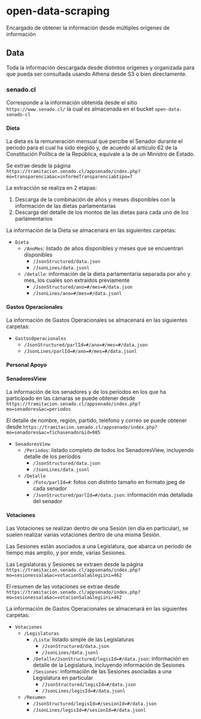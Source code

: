 # open-data-scraping
Encargado de obtener la información desde múltiples orígenes de información

## Data
Toda la información descargada desde distintos orígenes y organizada para que pueda ser consultada usando Athena desde S3 o bien directamente.

### senado.cl
Corresponde a la información obtenida desde el sitio ```https://www.senado.cl/``` la cual es almacenada en el bucket ```open-data-senado-cl```

#### Dieta
La dieta es la remuneración mensual que percibe el Senador durante el periodo para el cual ha sido elegido y, de acuerdo al artículo 62 de la Constitución Política de la República, equivale a la de un Ministro de Estado.

Se extrae desde la página ```https://tramitacion.senado.cl/appsenado/index.php?mo=transparencia&ac=informeTransparencia&tipo=7```

La extracción se realiza en 2 etapas:
1. Descarga de la combinación de años y meses disponibles con la información de las dietas parlamentarias
2. Descarga del detalle de los montos de las dietas para cada uno de los parlamentarios

La información de la Dieta se almacenará en las siguientes carpetas:
* ```Dieta```
  * ```/AnoMes```: listado de años disponibles y meses que se encuentran disponibles
    * ```/JsonStructured/data.json```
    * ```/JsonLines/data.jsonl```
  * ```/detalle```: información de la dieta parlamentaria separada por año y mes, los cuales son extraídos previamente
    * ```/JsonStructured/ano=#/mes=#/data.json```
    * ```/JsonLines/ano=#/mes=#/data.jsonl``` 

#### Gastos Operacionales

La información de Gastos Operacionales se almacenará en las siguientes carpetas:
* ```GastosOperacionales```
  * ```/JsonStructured/parlId=#/ano=#/mes=#/data.json```
  * ```/JsonLines/parlId=#/ano=#/mes=#/data.jsonl```

#### Personal Apoyo

#### SenadoresView

La información de los senadores y de los períodos en los que ha participado en las cámaras se puede obtener desde ```https://tramitacion.senado.cl/appsenado/index.php?mo=senadores&ac=periodos```

El detalle de nombre, región, partido, teléfono y correo se puede obtener desde ```https://tramitacion.senado.cl/appsenado/index.php?mo=senadores&ac=fichasenador&id=985```

* ```SenadoresView```
  * ```/Periodos```: listado completo de todos los SenadoresView, incluyendo detalle de los períodos 
    * ```/JsonStructured/data.json```
    * ```/JsonLines/data.jsonl```
  * ```/Detalle```
    * ```/Foto/parlId=#```: fotos con distinto tamaño en formato jpeg de cada senador
    * ```/JsonStructured/parlId=#/data.json```: información más detallada del senador

#### Votaciones

Las Votaciones se realizan dentro de una Sesión (en día en particular), se suelen realizar varias votaciones dentro de una misma Sesión. 

Las Sesiones están asociados a una Legislatura, que abarca un período de tiempo más amplio, y por ende, varias Sesiones.

Las Legislaturas y Sesiones se extraen desde la página ```https://tramitacion.senado.cl/appsenado/index.php?mo=sesionessala&ac=votacionSala&legiini=462```

El resumen de las votaciones se extrae desde ```https://tramitacion.senado.cl/appsenado/index.php?mo=sesionessala&ac=votacionSala&legiini=462```

La información de Gastos Operacionales se almacenará en las siguientes carpetas:
* ```Votaciones```
  * ```/Legislaturas```
    * ```/Lista```: listado simple de las Legislaturas
      * ```/JsonStructured/data.json```
      * ```/JsonLines/data.jsonl```
    * ```/Detalle/JsonStructured/legisId=#/data.json```: información en detalle de la Legislatura, incluyendo información de Sesiones
    * ```/Sesiones```: información de las Sesiones asociadas a una Legislatura en particular 
      * ```/JsonStructured/legisId=#/data.json```
      * ```/JsonLines/legisId=#/data.jsonl```
  * ```/Resumen```
    * ```/JsonStructured/legisId=#/sesionId=#/data.json```
    * ```/JsonLines/legisId=#/sesionId=#/data.jsonl```
